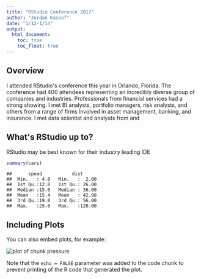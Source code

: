 ```yaml
---
title: "RStudio Conference 2017"
author: "Jordan Kassof"
date: "1/12-1/14"
output:
  html_document:
    toc: true
    toc_float: true
---
```


## Overview

I attended RStudio's conference this year in Orlando, Florida.  The conference had 400 attendees representing an incredibly diverse group of companies and industries.  Professionals from financial services had a strong showing. I met BI analysts, portfolio managers, risk analysts, and others from a range of firms involved in asset management, banking, and insurance. I met data scientist and analysts from   and 

## What's RStudio up to?

RStudio may be best known for their industry leading IDE


```r
summary(cars)
```

```
##      speed           dist       
##  Min.   : 4.0   Min.   :  2.00  
##  1st Qu.:12.0   1st Qu.: 26.00  
##  Median :15.0   Median : 36.00  
##  Mean   :15.4   Mean   : 42.98  
##  3rd Qu.:19.0   3rd Qu.: 56.00  
##  Max.   :25.0   Max.   :120.00
```

## Including Plots

You can also embed plots, for example:

![plot of chunk pressure](figure/pressure-1.png)

Note that the `echo = FALSE` parameter was added to the code chunk to prevent printing of the R code that generated the plot.

